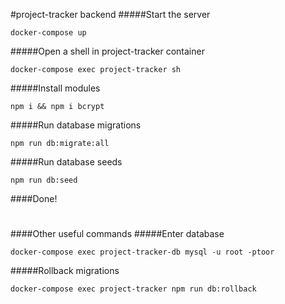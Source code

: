 #project-tracker backend
#####Start the server
```
docker-compose up
```
#####Open a shell in project-tracker container
```
docker-compose exec project-tracker sh
```
#####Install modules
```
npm i && npm i bcrypt
```
#####Run database migrations
```
npm run db:migrate:all
```
#####Run database seeds
```
npm run db:seed
```
####Done!
#
####Other useful commands
#####Enter database
```
docker-compose exec project-tracker-db mysql -u root -ptoor
```
#####Rollback migrations
```
docker-compose exec project-tracker npm run db:rollback
```
#
